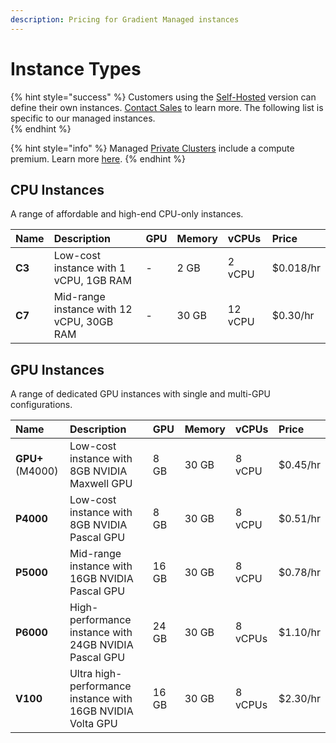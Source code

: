 ```yaml
---
description: Pricing for Gradient Managed instances
---
```


# Instance Types

{% hint style="success" %}
Customers using the [Self-Hosted](../../gradient-private-cloud/about/) version can define their own instances. [Contact Sales](https://info.paperspace.com/contact-sales) to learn more.  The following list is specific to our managed instances.  
{% endhint %}

{% hint style="info" %}
Managed [Private Clusters](../../gradient-private-cloud/about/) include a compute premium. Learn more [here](https://gradient.paperspace.com/private-cluster-utilization-premium). 
{% endhint %}

## CPU Instances

A range of affordable and high-end CPU-only instances.

| Name | Description | GPU | Memory | vCPUs | Price |
| :--- | :--- | :--- | :--- | :--- | :--- |
| **C3** | Low-cost instance with 1 vCPU, 1GB RAM | - | 2 GB | 2 vCPU | $0.018/hr |
| **C7** | Mid-range instance with 12 vCPU, 30GB RAM | - | 30 GB | 12 vCPU | $0.30/hr |

## GPU Instances

A range of dedicated GPU instances with single and multi-GPU configurations.

| Name | Description | GPU | Memory | vCPUs | Price |
| :--- | :--- | :--- | :--- | :--- | :--- |
| **GPU+** \(M4000\) | Low-cost instance with 8GB NVIDIA Maxwell GPU | 8 GB | 30 GB | 8 vCPU | $0.45/hr |
| **P4000** | Low-cost instance with 8GB NVIDIA Pascal GPU | 8 GB | 30 GB | 8 vCPU | $0.51/hr |
| **P5000** | Mid-range instance with 16GB NVIDIA Pascal GPU | 16 GB | 30 GB | 8 vCPU | $0.78/hr |
| **P6000** | High-performance instance with 24GB NVIDIA Pascal GPU | 24 GB | 30 GB | 8 vCPUs | $1.10/hr |
| **V100** | Ultra high-performance instance with 16GB NVIDIA Volta GPU | 16 GB | 30 GB | 8 vCPUs | $2.30/hr |

